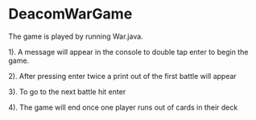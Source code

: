 # DeacomWarGame

The game is played by running War.java.  

1). A message will appear in the console to double tap enter to begin the game.  


2). After pressing enter twice a print out of the first battle will appear   

3). To go to the next battle hit enter  

4). The game will end once one player runs out of cards in their deck  

